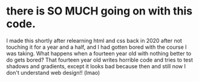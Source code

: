# there is SO MUCH going on with this code.
I made this shortly after relearning html and css back in 2020 after not touching it for a year and a half,
and I had gotten bored with the course I was taking. What happens when a fourteen year old with nothing better to do gets bored? That fourteen year old
writes horrible code and tries to test shadows and gradients, except it looks bad because then and still now I don't understand web design!! (lmao)
